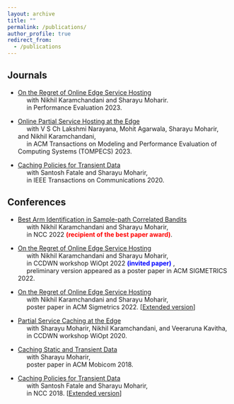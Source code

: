 ```yaml
---
layout: archive
title: ""
permalink: /publications/
author_profile: true
redirect_from:
  - /publications
---
```

## Journals
* [On the Regret of Online Edge Service Hosting](https://arxiv.org/abs/2303.06851)<br>
		&nbsp;&nbsp;&nbsp;&nbsp; with Nikhil Karamchandani and Sharayu Moharir.<br>
  &nbsp;&nbsp;&nbsp;&nbsp; in Performance Evaluation 2023.

* [Online Partial Service Hosting at the Edge](https://arxiv.org/abs/2103.00555)<br>
  	&nbsp;&nbsp;&nbsp;&nbsp; with V S Ch Lakshmi Narayana, Mohit Agarwala, Sharayu Moharir, and Nikhil Karamchandani,<br>
  &nbsp;&nbsp;&nbsp;&nbsp; in ACM Transactions on Modeling and Performance Evaluation of Computing Systems (TOMPECS) 2023.
  
* [Caching Policies for Transient Data](http://rsriprakash.github.io/files/Tcom_2020.pdf)<br>
		&nbsp;&nbsp;&nbsp;&nbsp; with Santosh Fatale and Sharayu Moharir,<br>
    &nbsp;&nbsp;&nbsp;&nbsp; in IEEE Transactions on Communications 2020.

## Conferences
* [Best Arm Identification in Sample-path Correlated Bandits](http://rsriprakash.github.io/files/NCC_2022.pdf)<br>
    &nbsp;&nbsp;&nbsp;&nbsp; with Nikhil Karamchandani and Sharayu Moharir,<br>
    &nbsp;&nbsp;&nbsp;&nbsp; in NCC 2022<span style="color:red"> **(recipient of the best paper award)**</span>.

* [On the Regret of Online Edge Service Hosting](http://rsriprakash.github.io/files/WiOpt_2022.pdf)<br>
		&nbsp;&nbsp;&nbsp;&nbsp; with Nikhil Karamchandani and Sharayu Moharir,<br>
    &nbsp;&nbsp;&nbsp;&nbsp; in CCDWN workshop WiOpt 2022 <span style="color:blue">  **(invited paper)** </span>,<br>
    &nbsp;&nbsp;&nbsp;&nbsp; preliminary version appeared as a poster paper in ACM SIGMETRICS 2022.

* [On the Regret of Online Edge Service Hosting](http://rsriprakash.github.io/files/sig_2022.pdf)<br>
		&nbsp;&nbsp;&nbsp;&nbsp; with Nikhil Karamchandani and Sharayu Moharir,<br>
    &nbsp;&nbsp;&nbsp;&nbsp; poster paper in ACM Sigmetrics 2022. [[Extended version](http://rsriprakash.github.io/files/perf_evol_2022.pdf)]

* [Partial Service Caching at the Edge](http://rsriprakash.github.io/files/Wiopt_2020.pdf)<br>
		&nbsp;&nbsp;&nbsp;&nbsp; with Sharayu Moharir, Nikhil Karamchandani, and Veeraruna Kavitha,<br>
    &nbsp;&nbsp;&nbsp;&nbsp; in CCDWN workshop WiOpt 2020.

*  [Caching Static and Transient Data](http://rsriprakash.github.io/files/Mobi_com_2018.pdf)<br>
       &nbsp;&nbsp;&nbsp;&nbsp; with Sharayu Moharir,<br>
       &nbsp;&nbsp;&nbsp;&nbsp; poster paper in ACM Mobicom 2018.

* [Caching Policies for Transient Data](http://rsriprakash.github.io/files/NCC_2018.pdf)<br>
   		&nbsp;&nbsp;&nbsp;&nbsp; with Santosh Fatale and Sharayu Moharir,<br>
      &nbsp;&nbsp;&nbsp;&nbsp; in NCC 2018. [[Extended version](http://rsriprakash.github.io/files/Tcom_2020.pdf)]
